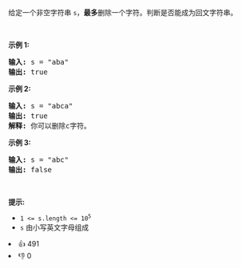 <p>给定一个非空字符串 <code>s</code>，<strong>最多</strong>删除一个字符。判断是否能成为回文字符串。</p>

<p> </p>

<p><strong>示例 1:</strong></p>

<pre>
<strong>输入:</strong> s = "aba"
<strong>输出:</strong> true
</pre>

<p><strong>示例 2:</strong></p>

<pre>
<strong>输入:</strong> s = "abca"
<strong>输出:</strong> true
<strong>解释:</strong> 你可以删除c字符。
</pre>

<p><strong>示例 3:</strong></p>

<pre>
<strong>输入:</strong> s = "abc"
<strong>输出:</strong> false</pre>

<p> </p>

<p><strong>提示:</strong></p>

<ul>
	<li><code>1 <= s.length <= 10<sup>5</sup></code></li>
	<li><code>s</code> 由小写英文字母组成</li>
</ul>
<div><li>👍 491</li><li>👎 0</li></div>